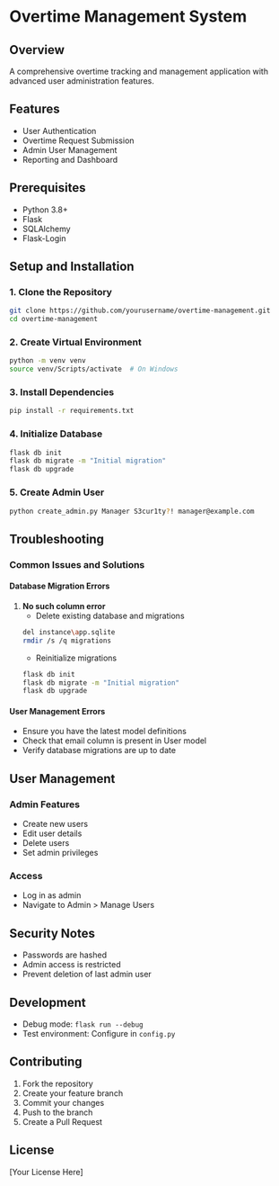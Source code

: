 # Overtime Management System

## Overview
A comprehensive overtime tracking and management application with advanced user administration features.

## Features
- User Authentication
- Overtime Request Submission
- Admin User Management
- Reporting and Dashboard

## Prerequisites
- Python 3.8+
- Flask
- SQLAlchemy
- Flask-Login

## Setup and Installation

### 1. Clone the Repository
```bash
git clone https://github.com/yourusername/overtime-management.git
cd overtime-management
```

### 2. Create Virtual Environment
```bash
python -m venv venv
source venv/Scripts/activate  # On Windows
```

### 3. Install Dependencies
```bash
pip install -r requirements.txt
```

### 4. Initialize Database
```bash
flask db init
flask db migrate -m "Initial migration"
flask db upgrade
```

### 5. Create Admin User
```bash
python create_admin.py Manager S3cur1ty?! manager@example.com
```

## Troubleshooting

### Common Issues and Solutions

#### Database Migration Errors
1. **No such column error**
   - Delete existing database and migrations
   ```bash
   del instance\app.sqlite
   rmdir /s /q migrations
   ```
   - Reinitialize migrations
   ```bash
   flask db init
   flask db migrate -m "Initial migration"
   flask db upgrade
   ```

#### User Management Errors
- Ensure you have the latest model definitions
- Check that email column is present in User model
- Verify database migrations are up to date

## User Management

### Admin Features
- Create new users
- Edit user details
- Delete users
- Set admin privileges

### Access
- Log in as admin
- Navigate to Admin > Manage Users

## Security Notes
- Passwords are hashed
- Admin access is restricted
- Prevent deletion of last admin user

## Development
- Debug mode: `flask run --debug`
- Test environment: Configure in `config.py`

## Contributing
1. Fork the repository
2. Create your feature branch
3. Commit your changes
4. Push to the branch
5. Create a Pull Request

## License
[Your License Here]
